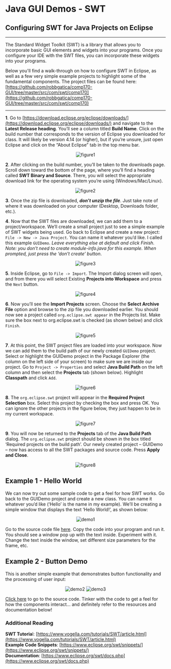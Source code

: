 # Java GUI Demos - SWT

## Configuring SWT for Java Projects on Eclipse

---

The Standard Widget Toolkit (SWT) is a library that allows you to incorporate basic GUI elements and widgets into your programs.  Once you configure your IDE with the SWT files, you can incorporate these widgets into your programs.

Below you'll find a walk-through on how to configure SWT in Eclipse,  as well as a few very simple example projects to highlight some of the fundamental components.  The project files can be found here: [https://github.com/robbgatica/comp170-GUI/tree/master/src/com/swt/comp170](https://github.com/robbgatica/comp170-GUI/tree/master/src/com/swt/comp170)

---

**1**. Go to [https://download.eclipse.org/eclipse/downloads/](https://download.eclipse.org/eclipse/downloads/) and navigate to the **Latest Release heading**.  You’ll see a column titled **Build Name**.  Click on the build number that corresponds to the version of Eclipse you downloaded for class.  It will likely be version 4.14 (or higher), but if you’re unsure, just open Eclipse and click on the “About Eclipse” tab in the top menu bar.  

<p align="center">
<img src="./images/figure1.png" alt="figure1" />
  </p>

**2**.  After clicking on the build number, you’ll be taken to the downloads page.  Scroll down toward the bottom of the page, where you’ll find a heading called **SWT Binary and Source**.  There, you will select the appropriate download link for the operating system you’re using (Windows/Mac/Linux).

<p align="center">
<img src="./images/figure2.png" alt="figure2" />
  </p>

**3**.  Once the zip file is downloaded, ***don’t unzip the file***.  Just take note of where it was downloaded on your computer (Desktop, Downloads folder, etc.).

**4**.  Now that the SWT files are downloaded, we can add them to a project/workspace.  We’ll create a small project just to see a simple example of SWT widgets being used.  Go back to Eclipse and create a new project: `File -> New -> Java Project`.  You can name it whatever you’d like.  I called this example `GUIDemo`.  *Leave everything else at default and click Finish.  Note: you don’t need to create module-info.java for this example.  When prompted, just press the ‘don’t create’ button*. 

<p align="center">
<img src="./images/figure3.png" alt="figure3" />
  </p>

**5**.  Inside Eclipse, go to `File -> Import`.  The Import dialog screen will open, and from there you will select Existing **Projects into Workspace** and press the `Next` button.

<p align="center">
<img src="./images/figure4.png" alt="figure4" />
  </p>

**6**.  Now you’ll see the **Import Projects** screen.  Choose the **Select Archive File** option and browse to the zip file you downloaded earlier.  You should now see a project called `org.eclipse.swt appear` in the Projects list.  Make sure the box next to org.eclipse.swt is checked (as shown below) and click `Finish`.  

<p align="center">
<img src="./images/figure5.png" alt="figure5" />
  </p>

**7**.  At this point, the SWT project files are loaded into your workspace.  Now we can add them to the build path of our newly created `GUIDemo` project.   Select or highlight the GUIDemo project in the Package Explorer (the column on the left side of your screen) to make sure we are inside our project.  Go to `Project -> Properties` and select **Java Build Path** on the left column and then select the **Projects** tab (shown below).  Highlight **Classpath** and click `Add`.

<p align="center">
<img src="./images/figure6.png" alt="figure6" />
  </p>

**8**.  The `org.eclipse.swt` project will appear in the **Required Project Selection** box.  Select this project by checking the box and press OK.  You can ignore the other projects in the figure below, they just happen to be in my current workspace.

<p align="center">
<img src="./images/figure7.png" alt="figure7" />
  </p>

**9**.  You will now be returned to the **Projects** tab of the **Java Build Path** dialog.  The `org.eclipse.swt` project should be shown in the box titled ‘Required projects on the build path’.  Our newly created project – GUIDemo – now has access to all the SWT packages and source code.  Press **Apply and Close**. 

<p align="center">
<img src="./images/figure8.png" alt="figure8" />
  </p>

## Example 1 - Hello World

We can now try out some sample code to get a feel for how SWT works.  Go back to the GUIDemo project and create a new class.  You can name it whatever you’d like (‘Hello’ is the name in my example).  We’ll be creating a simple window that displays the text ‘Hello World!’, as shown below:

<p align="center">
<img src="./images/demo1.png" alt="demo1" />
  </p>

Go to the source code file [here](https://github.com/robbgatica/comp170-GUI/blob/master/src/com/swt/comp170/Hello.java).  Copy the code into your program and run it.  You should see a window pop up with the text inside.  Experiment with it.  Change the text inside the window, set different size parameters for the frame, etc.  

## Example 2 - Button Demo

This is another simple example that demonstrates button functionality and the processing of user input:
<p align="center">
<img src="./images/demo2.png" alt="demo2" />
<img src="./images/demo3.png" alt="demo3" />
  </p>

[Click here](https://github.com/robbgatica/comp170-GUI/blob/master/src/com/swt/comp170/ButtonDemo.java) to go to the source code.  Tinker with the code to get a feel for how the components interact... and definitely refer to the resources and documentation below!

### Additional Reading
**SWT Tutoria**l: [https://www.vogella.com/tutorials/SWT/article.html](https://www.vogella.com/tutorials/SWT/article.html)<br> 
**Example Code Snippets**: [https://www.eclipse.org/swt/snippets/](https://www.eclipse.org/swt/snippets/)<br> 
**Documentation**: [https://www.eclipse.org/swt/docs.php](https://www.eclipse.org/swt/docs.php)<br>  
